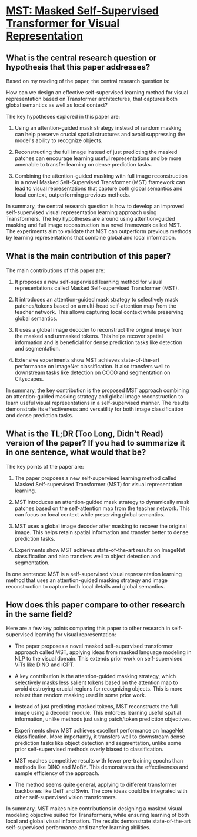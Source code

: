 # [MST: Masked Self-Supervised Transformer for Visual Representation](https://arxiv.org/abs/2106.05656)

## What is the central research question or hypothesis that this paper addresses?

 Based on my reading of the paper, the central research question is: 

How can we design an effective self-supervised learning method for visual representation based on Transformer architectures, that captures both global semantics as well as local context?

The key hypotheses explored in this paper are:

1) Using an attention-guided mask strategy instead of random masking can help preserve crucial spatial structures and avoid suppressing the model's ability to recognize objects.

2) Reconstructing the full image instead of just predicting the masked patches can encourage learning useful representations and be more amenable to transfer learning on dense prediction tasks. 

3) Combining the attention-guided masking with full image reconstruction in a novel Masked Self-Supervised Transformer (MST) framework can lead to visual representations that capture both global semantics and local context, outperforming previous methods.

In summary, the central research question is how to develop an improved self-supervised visual representation learning approach using Transformers. The key hypotheses are around using attention-guided masking and full image reconstruction in a novel framework called MST. The experiments aim to validate that MST can outperform previous methods by learning representations that combine global and local information.


## What is the main contribution of this paper?

 The main contributions of this paper are:

1. It proposes a new self-supervised learning method for visual representations called Masked Self-supervised Transformer (MST). 

2. It introduces an attention-guided mask strategy to selectively mask patches/tokens based on a multi-head self-attention map from the teacher network. This allows capturing local context while preserving global semantics.

3. It uses a global image decoder to reconstruct the original image from the masked and unmasked tokens. This helps recover spatial information and is beneficial for dense prediction tasks like detection and segmentation.

4. Extensive experiments show MST achieves state-of-the-art performance on ImageNet classification. It also transfers well to downstream tasks like detection on COCO and segmentation on Cityscapes.

In summary, the key contribution is the proposed MST approach combining an attention-guided masking strategy and global image reconstruction to learn useful visual representations in a self-supervised manner. The results demonstrate its effectiveness and versatility for both image classification and dense prediction tasks.


## What is the TL;DR (Too Long, Didn't Read) version of the paper? If you had to summarize it in one sentence, what would that be?

 The key points of the paper are:

1) The paper proposes a new self-supervised learning method called Masked Self-supervised Transformer (MST) for visual representation learning. 

2) MST introduces an attention-guided mask strategy to dynamically mask patches based on the self-attention map from the teacher network. This can focus on local context while preserving global semantics.

3) MST uses a global image decoder after masking to recover the original image. This helps retain spatial information and transfer better to dense prediction tasks.

4) Experiments show MST achieves state-of-the-art results on ImageNet classification and also transfers well to object detection and segmentation.

In one sentence: MST is a self-supervised visual representation learning method that uses an attention-guided masking strategy and image reconstruction to capture both local details and global semantics.


## How does this paper compare to other research in the same field?

 Here are a few key points comparing this paper to other research in self-supervised learning for visual representation:

- The paper proposes a novel masked self-supervised transformer approach called MST, applying ideas from masked language modeling in NLP to the visual domain. This extends prior work on self-supervised ViTs like DINO and iGPT.

- A key contribution is the attention-guided masking strategy, which selectively masks less salient tokens based on the attention map to avoid destroying crucial regions for recognizing objects. This is more robust than random masking used in some prior work.

- Instead of just predicting masked tokens, MST reconstructs the full image using a decoder module. This enforces learning useful spatial information, unlike methods just using patch/token prediction objectives.

- Experiments show MST achieves excellent performance on ImageNet classification. More importantly, it transfers well to downstream dense prediction tasks like object detection and segmentation, unlike some prior self-supervised methods overly biased to classification.

- MST reaches competitive results with fewer pre-training epochs than methods like DINO and MoBY. This demonstrates the effectiveness and sample efficiency of the approach.

- The method seems quite general, applying to different transformer backbones like DeiT and Swin. The core ideas could be integrated with other self-supervised vision transformers.

In summary, MST makes nice contributions in designing a masked visual modeling objective suited for Transformers, while ensuring learning of both local and global visual information. The results demonstrate state-of-the-art self-supervised performance and transfer learning abilities.
